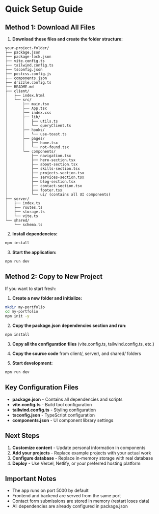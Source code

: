 # Quick Setup Guide

## Method 1: Download All Files

1. **Download these files and create the folder structure:**

```
your-project-folder/
├── package.json
├── package-lock.json
├── vite.config.ts
├── tailwind.config.ts
├── tsconfig.json
├── postcss.config.js
├── components.json
├── drizzle.config.ts
├── README.md
├── client/
│   ├── index.html
│   └── src/
│       ├── main.tsx
│       ├── App.tsx
│       ├── index.css
│       ├── lib/
│       │   ├── utils.ts
│       │   └── queryClient.ts
│       ├── hooks/
│       │   └── use-toast.ts
│       ├── pages/
│       │   ├── home.tsx
│       │   └── not-found.tsx
│       └── components/
│           ├── navigation.tsx
│           ├── hero-section.tsx
│           ├── about-section.tsx
│           ├── skills-section.tsx
│           ├── projects-section.tsx
│           ├── services-section.tsx
│           ├── blog-section.tsx
│           ├── contact-section.tsx
│           ├── footer.tsx
│           └── ui/ (contains all UI components)
├── server/
│   ├── index.ts
│   ├── routes.ts
│   ├── storage.ts
│   └── vite.ts
└── shared/
    └── schema.ts
```

2. **Install dependencies:**
```bash
npm install
```

3. **Start the application:**
```bash
npm run dev
```

## Method 2: Copy to New Project

If you want to start fresh:

1. **Create a new folder and initialize:**
```bash
mkdir my-portfolio
cd my-portfolio
npm init -y
```

2. **Copy the package.json dependencies section and run:**
```bash
npm install
```

3. **Copy all the configuration files** (vite.config.ts, tailwind.config.ts, etc.)

4. **Copy the source code** from client/, server/, and shared/ folders

5. **Start development:**
```bash
npm run dev
```

## Key Configuration Files

- **package.json** - Contains all dependencies and scripts
- **vite.config.ts** - Build tool configuration
- **tailwind.config.ts** - Styling configuration
- **tsconfig.json** - TypeScript configuration
- **components.json** - UI component library settings

## Next Steps

1. **Customize content** - Update personal information in components
2. **Add your projects** - Replace example projects with your actual work
3. **Configure database** - Replace in-memory storage with real database
4. **Deploy** - Use Vercel, Netlify, or your preferred hosting platform

## Important Notes

- The app runs on port 5000 by default
- Frontend and backend are served from the same port
- Contact form submissions are stored in memory (restart loses data)
- All dependencies are already configured in package.json